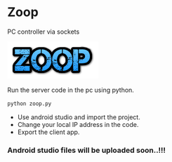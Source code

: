 # Zoop
PC controller via sockets

![alt text](https://raw.githubusercontent.com/SivadineshPonrajan/Zoop/master/zoop.png)

Run the server code in the pc using python.

```python
python zoop.py
```

* Use android studio and import the project. 
* Change your local IP address in the code.
* Export the client app.

### Android studio files will be uploaded soon..!!!

